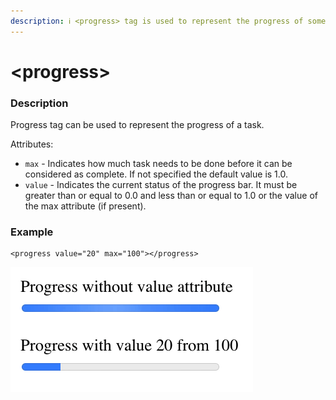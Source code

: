 ```yaml
---
description: ℹ️ <progress> tag is used to represent the progress of something.
---
```


# &lt;progress&gt;

### Description

Progress tag can be used to represent the progress of a task.

Attributes:

* `max` - Indicates how much task needs to be done before it can be considered as complete. If not specified the default value is 1.0.
* `value` - Indicates the current status of the progress bar. It must be greater than or equal to 0.0 and less than or equal to 1.0 or the value of the max attribute \(if present\).

### Example

```markup
<progress value="20" max="100"></progress>
```

![](../.gitbook/assets/progress-tag-demo.gif)


